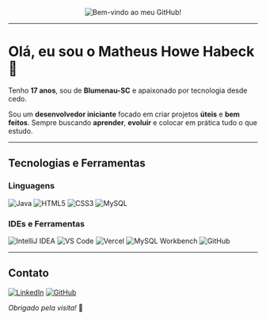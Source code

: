 <p align="center">
  <img src="https://readme-typing-svg.herokuapp.com?font=Fira+Code&size=24&pause=1000&color=white&center=true&vCenter=true&width=400&lines=Bem-vindo+ao+meu+GitHub!" alt="Bem-vindo ao meu GitHub!" />
</p>

---

# Olá, eu sou o Matheus Howe Habeck 👋

Tenho **17 anos**, sou de **Blumenau-SC** e apaixonado por tecnologia desde cedo.

Sou um **desenvolvedor iniciante** focado em criar projetos **úteis** e **bem feitos**. Sempre buscando **aprender**, **evoluir** e colocar em prática tudo o que estudo. 

---

##  Tecnologias e Ferramentas

### Linguagens  
![Java](https://img.shields.io/badge/Java-007396?style=for-the-badge&logo=java&logoColor=white)
![HTML5](https://img.shields.io/badge/HTML5-E34F26?style=for-the-badge&logo=html5&logoColor=white)
![CSS3](https://img.shields.io/badge/CSS3-1572B6?style=for-the-badge&logo=css3&logoColor=white)
![MySQL](https://img.shields.io/badge/MySQL-4479A1?style=for-the-badge&logo=mysql&logoColor=white)

### IDEs e Ferramentas  
![IntelliJ IDEA](https://img.shields.io/badge/IntelliJ%20IDEA-000000?style=for-the-badge&logo=intellijidea&logoColor=white)
![VS Code](https://img.shields.io/badge/VS%20Code-007ACC?style=for-the-badge&logo=visualstudiocode&logoColor=white)
![Vercel](https://img.shields.io/badge/Vercel-000000?style=for-the-badge&logo=vercel&logoColor=white)
![MySQL Workbench](https://img.shields.io/badge/MySQL%20Workbench-00758F?style=for-the-badge&logo=mysql&logoColor=white)
![GitHub](https://img.shields.io/badge/GitHub-181717?style=for-the-badge&logo=github&logoColor=white)

---

## Contato

[![LinkedIn](https://img.shields.io/badge/LinkedIn-0077B5?style=for-the-badge&logo=linkedin&logoColor=white)](https://www.linkedin.com/in/matheushabeck/)
[![GitHub](https://img.shields.io/badge/GitHub-181717?style=for-the-badge&logo=github&logoColor=white)](https://github.com/matheushabeck)

_Obrigado pela visita!_ 🚀
